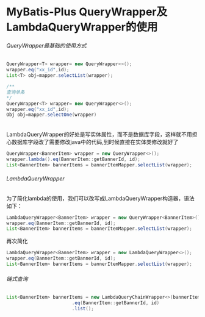 # MyBatis-Plus QueryWrapper及LambdaQueryWrapper的使用

###### QueryWrapper最基础的使用方式

```java
QueryWrapper<T> wrapper= new QueryWrapper<>();
wrapper.eq("xx_id",id);
List<T> obj=mapper.selectList(wrapper);

/**
查询单条
*/
QueryWrapper<T> wrapper= new QueryWrapper<>();
wrapper.eq("xx_id",id);
Obj obj=mapper.selectOne(wrapper)
```

###### 

LambdaQueryWrapper的好处是写实体属性，而不是数据库字段，这样就不用担心数据库字段改了需要修改java中的代码,到时候直接在实体类修改就好了

```java
QueryWrapper<BannerItem> wrapper = new QueryWrapper<>();
wrapper.lambda().eq(BannerItem::getBannerId, id);
List<BannerItem> bannerItems = bannerItemMapper.selectList(wrapper);
```

###### LambdaQueryWrapper

为了简化lambda的使用，我们可以改写成LambdaQueryWrapper构造器，语法如下：

```Java
LambdaQueryWrapper<BannerItem> wrapper = new QueryWrapper<BannerItem>().lambda();
wrapper.eq(BannerItem::getBannerId, id);
List<BannerItem> bannerItems = bannerItemMapper.selectList(wrapper);

```

再次简化

```java
LambdaQueryWrapper<BannerItem> wrapper = new LambdaQueryWrapper<>();
wrapper.eq(BannerItem::getBannerId, id);
List<BannerItem> bannerItems = bannerItemMapper.selectList(wrapper);

```

###### 链式查询

```java
List<BannerItem> bannerItems = new LambdaQueryChainWrapper<>(bannerItemMapper)
                        .eq(BannerItem::getBannerId, id)
                        .list();
```

